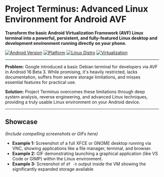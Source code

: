 # Project Terminus: Advanced Linux Environment for Android AVF

**Transform the basic Android Virtualization Framework (AVF) Linux terminal into a powerful, persistent, and fully-featured Linux desktop and development environment running directly on your phone.**

[![Android Version](https://img.shields.io/badge/Android-16%2B%20(Beta)-brightgreen)](https://developer.android.com/about/versions/16)
[![Platform](https://img.shields.io/badge/Platform-Pixel%209%20(Tested)-blue)](https://store.google.com/product/pixel_9)
[![Linux Distro](https://img.shields.io/badge/Linux-Debian%20Based-orange)](https://www.debian.org/)
[![Virtualization](https://img.shields.io/badge/Virtualization-AVF%20/%20crosvm-lightgrey)](https://source.android.com/docs/core/virtualization)

---

**Problem:** Google introduced a basic Debian terminal for developers via AVF in Android 16 Beta 3. While promising, it's heavily restricted, lacks documentation, suffers from severe storage limitations, and misses essential features for practical use.

**Solution:** Project Terminus overcomes these limitations through deep system analysis, reverse engineering, and advanced Linux techniques, providing a truly usable Linux environment on your Android device.

---

## Showcase

*(Include compelling screenshots or GIFs here)*

* **Example 1:** Screenshot of a full XFCE or GNOME desktop running via VNC, showing applications like a file manager, terminal, and browser.
* **Example 2:** GIF demonstrating launching a graphical application (like VS Code or GIMP) within the Linux environment.
* **Example 3:** Screenshot of `df -h` output inside the VM showing the significantly expanded storage available
